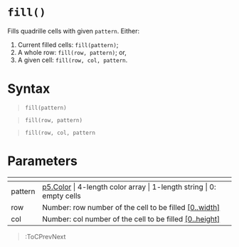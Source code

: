 # `fill()`

Fills quadrille cells with given `pattern`. Either:

1. Current filled cells: `fill(pattern)`;
2. A whole row: `fill(row, pattern)`; or,
3. A given cell: `fill(row, col, pattern`.

# Syntax

> `fill(pattern)`

> `fill(row, pattern)`

> `fill(row, col, pattern`

# Parameters

| <!-- --> | <!-- -->                                                                                                       |
|----------|----------------------------------------------------------------------------------------------------------------|
| pattern  | [p5.Color](https://p5js.org/reference/#/p5.Color) \| 4-length color array \| 1-length string \| 0: empty cells |
| row      | Number: row number of the cell to be filled [\[0..width\]](/docs/props#width)                                  |
| col      | Number: col number of the cell to be filled [\[0..height\]](/docs/props#height)                                |

> :ToCPrevNext